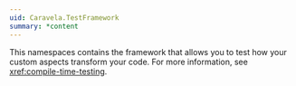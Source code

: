 ```yaml
---
uid: Caravela.TestFramework
summary: *content
---
```

This namespaces contains the framework that allows you to test how your custom aspects transform your code. For more information, see <xref:compile-time-testing>.